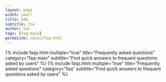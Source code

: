 ```yaml
---
layout: page
width: small
title: FAQ
subtitle: foo
author: kai
tags: [faq-main]
permalink: /misc/faq.html
---
```


{% include faqs.html multiple="true" title="Frequently asked questions" category="faq-main" subtitle="Find quick answers to frequent questions asked by users" %}
{% include faqs.html multiple="true" title="Frequently asked questions" category="faq" subtitle="Find quick answers to frequent questions asked by users" %}

